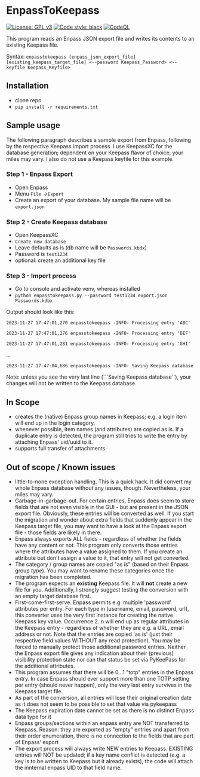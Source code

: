 # EnpassToKeepass

[![License: GPL v3](https://img.shields.io/badge/License-GPLv3-blue.svg)](https://www.gnu.org/licenses/gpl-3.0) [![Code style: black](https://img.shields.io/badge/code%20style-black-000000.svg)](https://github.com/psf/black) [![CodeQL](https://github.com/joergschultzelutter/enpasstokeepass/actions/workflows/codeql.yml/badge.svg)](https://github.com/joergschultzelutter/enpasstokeepass/actions/workflows/codeql.yml)

This program reads an Enpass JSON export file and writes its contents to an existing Keepass file.

Syntax: ```enpasstokeepass [enpass_json_export_file] [existing_keepass_target_file] <--password Keepass_Password> <--keyfile Keepass_Keyfile>```

## Installation
- clone repo
- ```pip install -r requirements.txt```

## Sample usage
The following paragraph describes a sample export from Enpass, following by the respective Keepass import process. I use KeepassXC for the database generation; dependent on your Keepass flavor of choice, your miles may vary. I also do not use a Keepass keyfile for this example.

### Step 1 - Enpass Export

- Open Enpass
- Menu ```File``` ->```Export```
- Create an export of your database. My sample file name will be ```export.json```

### Step 2 - Create Keepass database

- Open KeepassXC
- ```Create new database```
- Leave defaults as is (db name will be ```Passwords.kbdx```)
- Password is ```test1234```
- optional: create an additional key file

### Step 3 - Import process

- Go to console and activate venv, whereas installed
- ```python enpasstokeepass.py --password test1234 export.json Passwords.kdbx```

Output should look like this:

```2023-11-27 17:47:01,270 enpasstokeepass -INFO- Processing entry 'ABC'```

```2023-11-27 17:47:01,276 enpasstokeepass -INFO- Processing entry 'DEF'```

```2023-11-27 17:47:01,281 enpasstokeepass -INFO- Processing entry 'GHI'```

...

```2023-11-27 17:47:04,686 enpasstokeepass -INFO- Saving Keepass database```

Note: unless you see the very last line (```Saving Keepass database``), your changes will not be written to the Keepass database.




## In Scope
- creates the (native) Enpass group names in Keepass; e.g. a login item will end up in the login category.
- whenever possible, item names (and attributes) are copied as is. If a duplicate entry is detected, the program still tries to write the entry by attaching Enpass' uid/uuid to it.
- supports full transfer of attachments

## Out of scope / Known issues

- little-to-none exception handling. This is a quick hack. It did convert my whole Enpass database without any issues, though. Nevertheless, your miles may vary.
- Garbage-in-garbage-out. For certain entries, Enpass does seem to store fields that are not even visible in the GUI - but are present in the JSON export file. Obviously, these entries will be converted as well. If you start the migration and wonder about extra fields that suddenly appear in the Keepass target file, you may want to have a look at the Enpass export file - those fields are likely in there.
- Enpass always exports ALL fields - regardless of whether the fields have any content or not. This program only converts those entries where the attributes have a value assigned to them. If you create an attribute but don't assign a value to it, that entry will not get converted.
- The category / group names are copied "as is" (based on their Enpass group *type*). You may want to rename these categories once the migration has been completed.
- The program expects an __existing__ Keepass file. It will __not__ create a new file for you. Additionally, I strongly suggest testing the conversion with an empty target database first.
- First-come-first-serve. Enpass permits e.g. multiple 'password' attributes per entry. For each type in (username, email, password, url), this converter uses the very first instance for creating the native Keepass key value. Occurrence 2..n will end up as regular attributes in the Keepass entry - regardless of whether they are e.g. a URL, email address or not. Note that the entries are copied 'as is' (just their respective field values WITHOUT any read protection). You may be forced to manually protect those additional password entries. Neither the Enpass export file gives any indication about their (previous) visibility protection state nor can that status be set via PyKeePass for the additional attributes.
- This program assumes that there will be 0...1 "totp" entries in the Enpass entry. In case Enpass should ever support more than one TOTP setting per entry  (should never happen), only the very last entry survives in the Keepass target file.
- As part of the conversion, all entries will lose their original creation date as it does not seem to be possible to set that value via pykeepass
- The Keepass expiration date cannot be set as there is no distinct Enpass data type for it
- Enpass groups/sections within an enpass entry are NOT transferred to Keepass. Reason: they are exported as "empty" entries and apart from their order enumeration, there is no connection to the fields that are part of Enpass' export
- The export process will always write NEW entries to Keepass. EXISTING entries will NOT be updated; if a key name conflict is detected (e.g. a key is to be written to Keepass but it already exists), the code will attach the innternal enpass UID to that field name.
